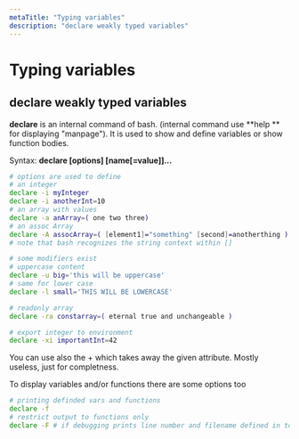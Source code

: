 ```yaml
---
metaTitle: "Typing variables"
description: "declare weakly typed variables"
---
```


# Typing variables



## declare weakly typed variables


**declare** is an internal command of bash. (internal command use **help ** for displaying "manpage"). It is used to show and define variables or show function bodies.

Syntax: **declare [options] [name[=value]]...**

```bash
# options are used to define
# an integer
declare -i myInteger
declare -i anotherInt=10
# an array with values
declare -a anArray=( one two three)
# an assoc Array
declare -A assocArray=( [element1]="something" [second]=anotherthing )
# note that bash recognizes the string context within []

# some modifiers exist
# uppercase content
declare -u big='this will be uppercase'
# same for lower case
declare -l small='THIS WILL BE LOWERCASE'

# readonly array
declare -ra constarray=( eternal true and unchangeable )

# export integer to environment
declare -xi importantInt=42

```

You can use also the + which takes away the given attribute. Mostly useless, just for completness.

To display variables and/or functions there are some options too

```bash
# printing definded vars and functions
declare -f
# restrict output to functions only
declare -F # if debugging prints line number and filename defined in too

```

